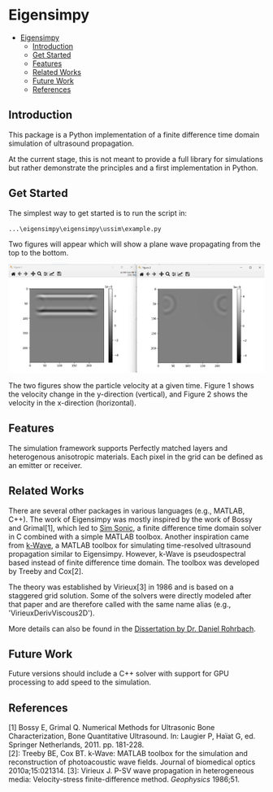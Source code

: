 # Eigensimpy

- [Eigensimpy](#eigensimpy)
  - [Introduction](#introduction)
  - [Get Started](#get-started)
  - [Features](#features)
  - [Related Works](#related-works)
  - [Future Work](#future-work)
  - [References](#references)


## Introduction
This package is a Python implementation of a finite difference time domain simulation of ultrasound propagation.

At the current stage, this is not meant to provide a full library for simulations but rather demonstrate the principles and a first implementation in Python. 

## Get Started
The simplest way to get started is to run the script in:

```
...\eigensimpy\eigensimpy\ussim\example.py
```

Two figures will appear which will show a plane wave propagating from the top to the bottom.

![Wave Propagation Example](docs/pictures/Wave_Propagation_Example_1.png)

The two figures show the particle velocity at a given time. Figure 1 shows the velocity change in the y-direction (vertical), and Figure 2 shows the velocity in the x-direction (horizontal).

## Features
The simulation framework supports Perfectly matched layers and heterogenous anisotropic materials. Each pixel in the grid can be defined as an emitter or receiver.  

## Related Works
There are several other packages in various languages (e.g., MATLAB, C++). The work of Eigensimpy was mostly inspired by the work of Bossy and Grimal[1], which led to [Sim Sonic](http://www.simsonic.fr/), a finite difference time domain solver in C combined with a simple MATLAB toolbox. Another inspiration came from [k-Wave](http://www.k-wave.org/), a MATLAB toolbox for simulating time-resolved ultrasound propagation similar to Eigensimpy. However, k-Wave is pseudospectral based instead of finite difference time domain. The toolbox was developed by Treeby and Cox[2].

The theory was established by Virieux[3] in 1986 and is based on a staggered grid solution. Some of the solvers were directly modeled after that paper and are therefore called with the same name alias (e.g., 'VirieuxDerivViscous2D').

More details can also be found in the [Dissertation by Dr. Daniel Rohrbach](docs/rohrbach.pdf).


## Future Work
Future versions should include a C++ solver with support for GPU processing to add speed to the simulation.

## References
[1] Bossy E, Grimal Q. Numerical Methods for Ultrasonic Bone Characterization, Bone Quantitative 
Ultrasound. In: Laugier P, Haïat G, ed. Springer Netherlands, 2011. pp. 181-228.  
[2]: Treeby BE, Cox BT. k-Wave: MATLAB toolbox for the simulation and reconstruction of 
photoacoustic wave fields. Journal of biomedical optics 2010a;15:021314. 
[3]: Virieux J. P-SV wave propagation in heterogeneous media: Velocity-stress finite-difference method. *Geophysics* 1986;51.

